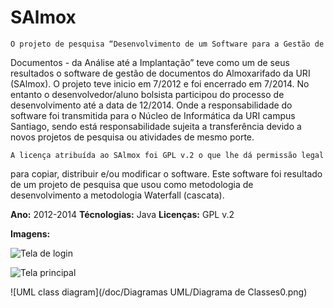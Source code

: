 SAlmox
======

    O projeto de pesquisa “Desenvolvimento de um Software para a Gestão de
Documentos - da Análise até a Implantação” teve como um de seus resultados
o software de gestão de documentos do Almoxarifado da URI (SAlmox). O
projeto teve inicio em 7/2012 e foi encerrado em 7/2014. No entanto o
desenvolvedor/aluno bolsista participou do processo de desenvolvimento até a
data de 12/2014. Onde a responsabilidade do software foi transmitida para o
Núcleo de Informática da URI campus Santiago, sendo está responsabilidade
sujeita a transferência devido a novos projetos de pesquisa ou atividades de
mesmo porte.

    A licença atribuída ao SAlmox foi GPL v.2 o que lhe dá permissão legal
para copiar, distribuir e/ou modificar o software.
Este software foi resultado de um projeto de pesquisa que usou como
metodologia de desenvolvimento a metodologia Waterfall (cascata).

**Ano:** 2012-2014
**Técnologias:** Java 
**Licenças:** GPL v.2 

**Imagens:**

![Tela de login](http://i.imgur.com/XqxyP07.png)

![Tela principal](http://i.imgur.com/jaIefRX.png)

![UML class diagram](/doc/Diagramas UML/Diagrama de Classes0.png)
